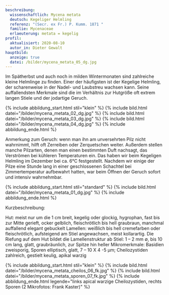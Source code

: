```yaml
---
beschreibung:
  wissenschaftlich: Mycena metata
  deutsch: Kegeliger Helmling
  referenz: "(Secr. ex Fr.) P. Kumm. 1871 "
  familie: Mycenaceae
  erlaeuterung: metata = kegelig
profil:
  aktualisiert: 2020-08-10
  autor_in: Dieter Gewalt
hauptbild:
  anzeige: true
  datei: /bilder/mycena_metata_05_dg.jpg
---
```

Im Spätherbst und auch noch in milden Wintermonaten sind zahlreiche kleine Helmlinge zu finden. Einer der häufigsten ist der Kegelige Helmling, der scharenweise in der Nadel- und Laubstreu wachsen kann. Seine auffallendsten Merkmale sind die im Verhältnis zur Hutgröße oft extrem langen Stiele und der jodartige Geruch.

{% include abbildung_start.html stil="klein" %}
{% include bild.html datei="/bilder/mycena_metata_02_dg.jpg" %}
{% include bild.html datei="/bilder/mycena_metata_03_dg.jpg" %}
{% include bild.html datei="/bilder/mycena_metata_04_dg.jpg" %}
{% include abbildung_ende.html %}

Anmerkung zum Geruch: wenn man ihn am unversehrten Pilz nicht wahrnimmt, hilft oft Zerreiben oder Zerquetschen weiter. Außerdem stellen manche Pilzarten, denen man einen bestimmten Duft nachsagt, das Verströmen bei kühleren Temperaturen ein. Das haben wir beim Kegeligen Helmling im Dezember bei ca. 6°C festgestellt. Nachdem wir einige der Pilze eine Stunde lang in einer geschlossenen Schachtel bei Zimmertemperatur aufbewahrt hatten, war beim Öffnen der Geruch sofort und intensiv wahrnehmbar.

{% include abbildung_start.html stil="standard" %}
{% include bild.html datei="/bilder/mycena_metata_01_dg.jpg" %}
{% include abbildung_ende.html %}

Kurzbeschreibung:

Hut: meist nur um die 1 cm breit, kegelig oder glockig, hygrophan, fast bis zur Mitte gerieft, ocker gelblich, fleischrötlich bis hell graubraun, manchmal auffallend elegant gebuckelt
Lamellen: weißlich bis hell cremefarben oder fleischrötlich, aufsteigend am Stiel angewachsen, meist kollarartig. Die Riefung auf dem Hut bildet die Lamellenstruktur ab
Stiel: 1 – 2 mm ∅, bis 10 cm lang, glatt, graubräunlich, zur Spitze hin heller
Mikromerkmale: Basidien zweisporig, Sporen elliptisch, glatt, 7 – 10 X 4 -5 µm; Cheilozystiden zahlreich, gestielt keulig, apikal warzig

{% include abbildung_start.html stil="klein" %}
{% include bild.html datei="/bilder/mycena_metata_cheilos_06_fk.jpg" %}
{% include bild.html datei="/bilder/mycena_metata_sporen_07_fk.jpg" %}
{% include abbildung_ende.html legende="links apical warzige Cheilozystiden, rechts Sporen (2 Mikrofotos: Frank Kaster)" %}